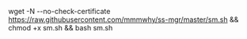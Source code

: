 wget -N --no-check-certificate https://raw.githubusercontent.com/mmmwhy/ss-mgr/master/sm.sh && chmod +x sm.sh && bash sm.sh
